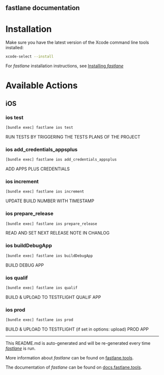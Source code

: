fastlane documentation
----

# Installation

Make sure you have the latest version of the Xcode command line tools installed:

```sh
xcode-select --install
```

For _fastlane_ installation instructions, see [Installing _fastlane_](https://docs.fastlane.tools/#installing-fastlane)

# Available Actions

## iOS

### ios test

```sh
[bundle exec] fastlane ios test
```

RUN TESTS BY TRIGGERING THE TESTS PLANS OF THE PROJECT

### ios add_credentials_appsplus

```sh
[bundle exec] fastlane ios add_credentials_appsplus
```

ADD APPS PLUS CREDENTIALS

### ios increment

```sh
[bundle exec] fastlane ios increment
```

UPDATE BUILD NUMBER WITH TIMESTAMP

### ios prepare_release

```sh
[bundle exec] fastlane ios prepare_release
```

READ AND SET NEXT RELEASE NOTE IN CHANLOG

### ios buildDebugApp

```sh
[bundle exec] fastlane ios buildDebugApp
```

BUILD DEBUG APP

### ios qualif

```sh
[bundle exec] fastlane ios qualif
```

BUILD & UPLOAD TO TESTFLIGHT QUALIF APP

### ios prod

```sh
[bundle exec] fastlane ios prod
```

BUILD & UPLOAD TO TESTFLIGHT (if set in options: upload) PROD APP

----

This README.md is auto-generated and will be re-generated every time [_fastlane_](https://fastlane.tools) is run.

More information about _fastlane_ can be found on [fastlane.tools](https://fastlane.tools).

The documentation of _fastlane_ can be found on [docs.fastlane.tools](https://docs.fastlane.tools).
